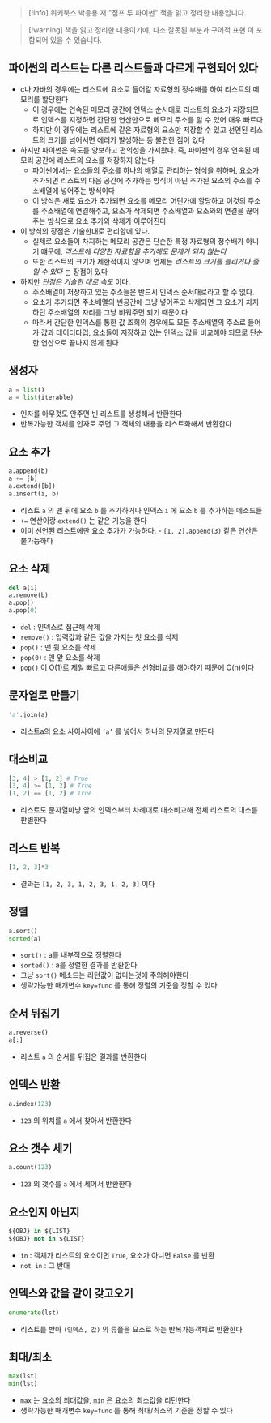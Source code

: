 > [!info] 위키북스 박응용 저 "점프 투 파이썬" 책을 읽고 정리한 내용입니다.

> [!warning] 책을 읽고 정리한 내용이기에, 다소 잘못된 부분과 구어적 표현 이 포함되어 있을 수 있습니다.

## 파이썬의 리스트는 다른 리스트들과 다르게 구현되어 있다

- c나 자바의 경우에는 리스트에 요소로 들어갈 자료형의 정수배를 하여 리스트의 메모리를 할당한다
	- 이 경우에는 연속된 메모리 공간에 인덱스 순서대로 리스트의 요소가 저장되므로 인덱스를 지정하면 간단한 연산만으로 메모리 주소를 알 수 있어 매우 빠르다
	- 하지만 이 경우에는 리스트에 같은 자료형의 요소만 저장할 수 있고 선언된 리스트의 크기를 넘어서면 에러가 발생하는 등 불편한 점이 있다
- 하지만 파이썬은 속도를 양보하고 편의성을 가져왔다. 즉, 파이썬의 경우 연속된 메모리 공간에 리스트의 요소를 저장하지 않는다
	- 파이썬에서는 요소들의 주소를 하나의 배열로 관리하는 형식을 취하며, 요소가 추가되면 리스트의 다음 공간에 추가하는 방식이 아닌 추가된 요소의 주소를 주소배열에 넣어주는 방식이다
	- 이 방식은 새로 요소가 추가되면 요소를 메모리 어딘가에 할당하고 이것의 주소를 주소배열에 연결해주고, 요소가 삭제되면 주소배열과 요소와의 연결을 끊어주는 방식으로 요소 추가와 삭제가 이루어진다
- 이 방식의 장점은 기술한대로 편리함에 있다.
	- 실제로 요소들이 차지하는 메모리 공간은 단순한 특정 자료형의 정수배가 아니기 떄문에, *리스트에 다양한 자료형을 추가해도 문제가 되지 않는다*
	- 또한 리스트의 크기가 제한적이지 않으며 언제든 *리스트의 크기를 늘리거나 줄일 수 있다* 는 장점이 있다
- 하지만 *단점은 기술한 대로 속도* 이다.
	- 주소배열이 저장하고 있는 주소들은 반드시 인덱스 순서대로라고 할 수 없다.
	- 요소가 추가되면 주소배열의 빈공간에 그냥 넣어주고 삭제되면 그 요소가 차지하던 주소배열의 자리를 그냥 비워주면 되기 때문이다
	- 따라서 간단한 인덱스를 통한 값 조회의 경우에도 모든 주소배열의 주소로 들어가 값과 데이터타입, 요소들이 저장하고 있는 인덱스 값을 비교해야 되므로 단순한 연산으로 끝나지 않게 된다

## 생성자

```python
a = list()
a = list(iterable)
```

- 인자를 아무것도 안주면 빈 리스트를 생성해서 반환한다
- 반복가능한 객체를 인자로 주면 그 객체의 내용을 리스트화해서 반환한다

## 요소 추가

```python
a.append(b)
a += [b]
a.extend([b])
a.insert(i, b)
```

- 리스트 `a` 의 맨 뒤에 요소 `b` 를 추가하거나 인덱스 `i` 에 요소 `b` 를 추가하는 메소드들
- `+=` 연산이랑 `extend()` 는 같은 기능을 한다
- 이미 선언된 리스트에만 요소 추가가 가능하다. - `[1, 2].append(3)` 같은 연산은 불가능하다

## 요소 삭제

```python
del a[i]
a.remove(b)
a.pop()
a.pop(0)
```

- `del` : 인덱스로 접근해 삭제
- `remove()` : 입력값과 같은 값을 가지는 첫 요소를 삭제
- `pop()` : 맨 뒷 요소를 삭제
- `pop(0)` : 맨 앞 요소를 삭제
- `pop()` 이 O(1)로 제일 빠르고 다른애들은 선형비교를 해야하기 때문에 O(n)이다

## 문자열로 만들기

```python
'a'.join(a)
```

- 리스트a의 요소 사이사이에 `’a’` 를 넣어서 하나의 문자열로 만든다

## 대소비교

```python
[3, 4] > [1, 2] # True
[3, 4] >= [1, 2] # True
[1, 2] == [1, 2] # True
```

- 리스트도 문자열마냥 앞의 인덱스부터 차례대로 대소비교해 전체 리스트의 대소를 판별한다

## 리스트 반복

```python
[1, 2, 3]*3
```

- 결과는 `[1, 2, 3, 1, 2, 3, 1, 2, 3]` 이다

## 정렬

```python
a.sort()
sorted(a)
```

- `sort()` : a를 내부적으로 정렬한다
- `sorted()` : a를 정렬한 결과를 반환한다
- 그냥 `sort()` 메소드는 리턴값이 없다는것에 주의해야한다
- 생략가능한 매개변수 `key=func` 를 통해 정렬의 기준을 정할 수 있다

## 순서 뒤집기

```python
a.reverse()
a[:]
```

- 리스트 `a` 의 순서를 뒤집은 결과를 반환한다

## 인덱스 반환

```python
a.index(123)
```

- `123` 의 위치를 `a` 에서 찾아서 반환한다

## 요소 갯수 세기

```python
a.count(123)
```

- `123` 의 갯수를 `a` 에서 세어서 반환한다

## 요소인지 아닌지

```python
${OBJ} in ${LIST}
${OBJ} not in ${LIST}
```

- `in` : 객체가 리스트의 요소이면 `True`, 요소가 아니면 `False` 를 반환
- `not in` : 그 반대

## 인덱스와 값을 같이 갖고오기

```python
enumerate(lst)
```

- 리스트를 받아 `(인덱스, 값)` 의 튜플을 요소로 하는 반복가능객체로 반환한다

## 최대/최소

```python
max(lst)
min(lst)
```

- `max` 는 요소의 최대값을, `min` 은 요소의 최소값을 리턴한다
- 생략가능한 매개변수 `key=func` 를 통해 최대/최소의 기준을 정할 수 있다